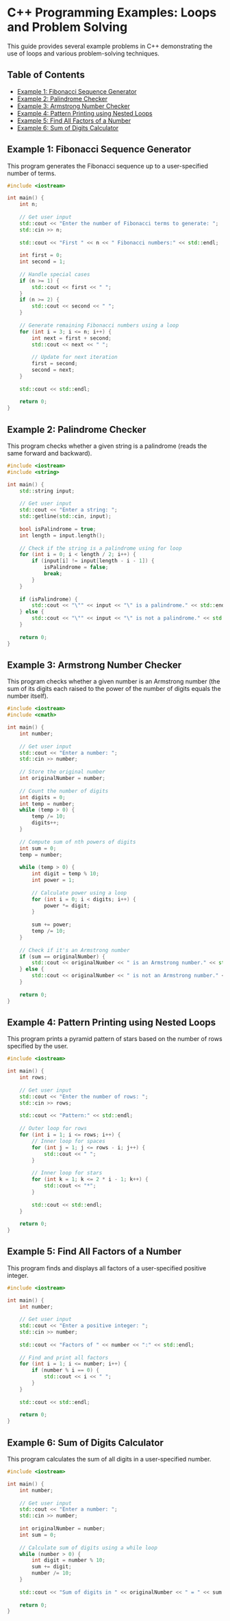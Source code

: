 # C++ Programming Examples: Loops and Problem Solving

This guide provides several example problems in C++ demonstrating the use of loops and various problem-solving techniques.

## Table of Contents
- [Example 1: Fibonacci Sequence Generator](#example-1-fibonacci-sequence-generator)
- [Example 2: Palindrome Checker](#example-2-palindrome-checker)
- [Example 3: Armstrong Number Checker](#example-3-armstrong-number-checker)
- [Example 4: Pattern Printing using Nested Loops](#example-4-pattern-printing-using-nested-loops)
- [Example 5: Find All Factors of a Number](#example-5-find-all-factors-of-a-number)
- [Example 6: Sum of Digits Calculator](#example-6-sum-of-digits-calculator)

## Example 1: Fibonacci Sequence Generator

This program generates the Fibonacci sequence up to a user-specified number of terms.

```cpp
#include <iostream>

int main() {
    int n;
    
    // Get user input
    std::cout << "Enter the number of Fibonacci terms to generate: ";
    std::cin >> n;
    
    std::cout << "First " << n << " Fibonacci numbers:" << std::endl;
    
    int first = 0;
    int second = 1;
    
    // Handle special cases
    if (n >= 1) {
        std::cout << first << " ";
    }
    if (n >= 2) {
        std::cout << second << " ";
    }
    
    // Generate remaining Fibonacci numbers using a loop
    for (int i = 3; i <= n; i++) {
        int next = first + second;
        std::cout << next << " ";
        
        // Update for next iteration
        first = second;
        second = next;
    }
    
    std::cout << std::endl;
    
    return 0;
}
```

## Example 2: Palindrome Checker

This program checks whether a given string is a palindrome (reads the same forward and backward).

```cpp
#include <iostream>
#include <string>

int main() {
    std::string input;
    
    // Get user input
    std::cout << "Enter a string: ";
    std::getline(std::cin, input);
    
    bool isPalindrome = true;
    int length = input.length();
    
    // Check if the string is a palindrome using for loop
    for (int i = 0; i < length / 2; i++) {
        if (input[i] != input[length - i - 1]) {
            isPalindrome = false;
            break;
        }
    }
    
    if (isPalindrome) {
        std::cout << "\"" << input << "\" is a palindrome." << std::endl;
    } else {
        std::cout << "\"" << input << "\" is not a palindrome." << std::endl;
    }
    
    return 0;
}
```

## Example 3: Armstrong Number Checker

This program checks whether a given number is an Armstrong number (the sum of its digits each raised to the power of the number of digits equals the number itself).

```cpp
#include <iostream>
#include <cmath>

int main() {
    int number;
    
    // Get user input
    std::cout << "Enter a number: ";
    std::cin >> number;
    
    // Store the original number
    int originalNumber = number;
    
    // Count the number of digits
    int digits = 0;
    int temp = number;
    while (temp > 0) {
        temp /= 10;
        digits++;
    }
    
    // Compute sum of nth powers of digits
    int sum = 0;
    temp = number;
    
    while (temp > 0) {
        int digit = temp % 10;
        int power = 1;
        
        // Calculate power using a loop
        for (int i = 0; i < digits; i++) {
            power *= digit;
        }
        
        sum += power;
        temp /= 10;
    }
    
    // Check if it's an Armstrong number
    if (sum == originalNumber) {
        std::cout << originalNumber << " is an Armstrong number." << std::endl;
    } else {
        std::cout << originalNumber << " is not an Armstrong number." << std::endl;
    }
    
    return 0;
}
```

## Example 4: Pattern Printing using Nested Loops

This program prints a pyramid pattern of stars based on the number of rows specified by the user.

```cpp
#include <iostream>

int main() {
    int rows;
    
    // Get user input
    std::cout << "Enter the number of rows: ";
    std::cin >> rows;
    
    std::cout << "Pattern:" << std::endl;
    
    // Outer loop for rows
    for (int i = 1; i <= rows; i++) {
        // Inner loop for spaces
        for (int j = 1; j <= rows - i; j++) {
            std::cout << " ";
        }
        
        // Inner loop for stars
        for (int k = 1; k <= 2 * i - 1; k++) {
            std::cout << "*";
        }
        
        std::cout << std::endl;
    }
    
    return 0;
}
```

## Example 5: Find All Factors of a Number

This program finds and displays all factors of a user-specified positive integer.

```cpp
#include <iostream>

int main() {
    int number;
    
    // Get user input
    std::cout << "Enter a positive integer: ";
    std::cin >> number;
    
    std::cout << "Factors of " << number << ":" << std::endl;
    
    // Find and print all factors
    for (int i = 1; i <= number; i++) {
        if (number % i == 0) {
            std::cout << i << " ";
        }
    }
    
    std::cout << std::endl;
    
    return 0;
}
```

## Example 6: Sum of Digits Calculator

This program calculates the sum of all digits in a user-specified number.

```cpp
#include <iostream>

int main() {
    int number;
    
    // Get user input
    std::cout << "Enter a number: ";
    std::cin >> number;
    
    int originalNumber = number;
    int sum = 0;
    
    // Calculate sum of digits using a while loop
    while (number > 0) {
        int digit = number % 10;
        sum += digit;
        number /= 10;
    }
    
    std::cout << "Sum of digits in " << originalNumber << " = " << sum << std::endl;
    
    return 0;
}
```


